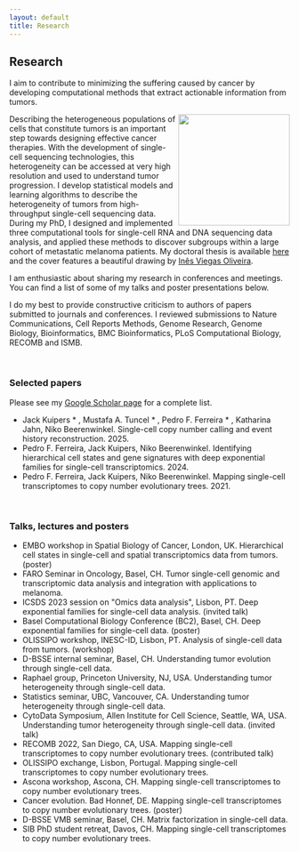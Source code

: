 ```yaml
---
layout: default
title: Research
---
```


## Research

I aim to contribute to minimizing the suffering caused by cancer by developing computational methods that extract actionable information from tumors. 

<a href="https://doi.org/10.3929/ethz-b-000708983"><img style="float: right;" src="../assets/img/thesis.png" width=200></a>
Describing the heterogeneous populations of cells that constitute tumors is an important step towards designing effective cancer therapies. With the development of single-cell sequencing technologies, this heterogeneity can be accessed at very high resolution and used to understand tumor progression. I develop statistical models and learning algorithms to describe the heterogeneity of tumors from high-throughput single-cell sequencing data. During my PhD, I designed and implemented three computational tools for single-cell RNA and DNA sequencing data analysis, and applied these methods to discover subgroups within a large cohort of metastatic melanoma patients. My doctoral thesis is available <a href="https://doi.org/9.3929/ethz-b-000708983">here</a> and the cover features a beautiful drawing by <a href="https://ivoliveira.com">In&ecirc;s Viegas Oliveira</a>.

I am enthusiastic about sharing my research in conferences and meetings. You can find a list of some of my talks and poster presentations below.

I do my best to provide constructive criticism to authors of papers submitted to journals and conferences. I reviewed submissions to Nature Communications, Cell Reports Methods, Genome Research, Genome Biology, Bioinformatics, BMC Bioinformatics, PLoS Computational Biology, RECOMB and ISMB.

<br>

### Selected papers
Please see my [Google Scholar page](https://scholar.google.com/citations?hl=en&user=wBVuepgAAAAJ&view_op=list_works&sortby=pubdate) for a complete list.
* Jack Kuipers * , Mustafa A. Tuncel * , Pedro F. Ferreira * , Katharina Jahn, Niko Beerenwinkel. Single-cell copy number calling and event history reconstruction. 2025.
* Pedro F. Ferreira, Jack Kuipers, Niko Beerenwinkel. Identifying hierarchical cell states and gene signatures with deep exponential families for single-cell transcriptomics. 2024.
* Pedro F. Ferreira, Jack Kuipers, Niko Beerenwinkel. Mapping single-cell transcriptomes to copy number evolutionary trees. 2021.

<br>

### Talks, lectures and posters
* EMBO workshop in Spatial Biology of Cancer, London, UK. Hierarchical cell states in single-cell and spatial transcriptomics data from tumors. (poster)
* FARO Seminar in Oncology, Basel, CH. Tumor single-cell genomic and transcriptomic data analysis and integration with applications to melanoma.
* ICSDS 2023 session on "Omics data analysis", Lisbon, PT. Deep exponential families for single-cell data analysis. (invited talk)
* Basel Computational Biology Conference (BC2), Basel, CH. Deep exponential families for single-cell data. (poster)
* OLISSIPO workshop, INESC-ID, Lisbon, PT. Analysis of single-cell data from tumors. (workshop)
* D-BSSE internal seminar, Basel, CH. Understanding tumor evolution through single-cell data.
* Raphael group, Princeton University, NJ, USA. Understanding tumor heterogeneity through single-cell data. 
* Statistics seminar, UBC, Vancouver, CA. Understanding tumor heterogeneity through single-cell data. 
* CytoData Symposium, Allen Institute for Cell Science, Seattle, WA, USA. Understanding tumor heterogeneity through single-cell data. (invited talk)
* RECOMB 2022, San Diego, CA, USA. Mapping single-cell transcriptomes to copy number evolutionary trees. (contributed talk)
* OLISSIPO exchange, Lisbon, Portugal. Mapping single-cell transcriptomes to copy number evolutionary trees. 
* Ascona workshop, Ascona, CH. Mapping single-cell transcriptomes to copy number evolutionary trees.
* Cancer evolution. Bad Honnef, DE. Mapping single-cell transcriptomes to copy number evolutionary trees. (poster)
* D-BSSE VMB seminar, Basel, CH. Matrix factorization in single-cell data.
* SIB PhD student retreat, Davos, CH. Mapping single-cell transcriptomes to copy number evolutionary trees. 
